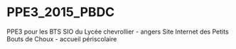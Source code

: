 # PPE3_2015_PBDC

PPE3 pour les BTS SIO du Lycée chevrollier - angers
Site Internet des Petits Bouts de Choux - accueil périscolaire
